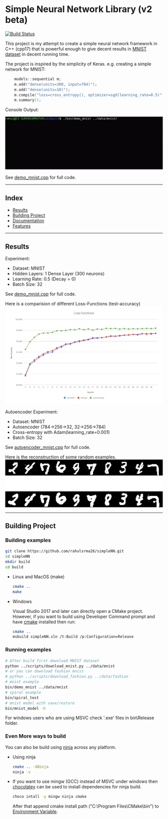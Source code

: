 Simple Neural Network Library (v2 beta)
========================================

[![Build Status](https://travis-ci.org/rahulsrma26/simpleAI.svg?branch=master)](https://travis-ci.org/rahulsrma26/simpleAI)


This project is my attempt to create a simple neural network
framework in C++ (cpp17) that is powerful enough to give decent
results in [MNIST dataset](http://yann.lecun.com/exdb/mnist/) in decent running time.

The project is inspired by the simplicity of Keras. e.g. creating a simple network for MNIST:

```cpp
    models::sequential m;
    m.add("dense(units=300, input=784)");
    m.add("dense(units=10)");
    m.compile("loss=cross_entropy(), optimizer=sgd(learning_rate=0.5)");
    m.summary();
```

Console Output:

![console_run](docs/plots/console_run.gif)

See [demo_mnist.cpp](examples/demo_mnist.cpp) for full code.

---
## Index

*	[Results](#results)
*   [Building Project](#building-project)
*	[Documentation](docs/index.md)
*	[Features](docs/index.md#functions)

---

[](#results)
## Results

Experiment:
* Dataset: MNIST
* Hidden Layers: 1 Dense Layer (300 neurons)
* Learning Rate: 0.5 (Decay = 0)
* Batch Size: 32

See [demo_mnist.cpp](examples/demo_mnist.cpp) for full code.

Here is a comparision of different Loss-Functions (test-accuracy)
![alt text](docs/plots/loss_functions.svg)

Autoencoder Experiment:
* Dataset: MNIST
* Autoencoder (784->256->32, 32->256->784)
* Cross-entropy with Adam(learning_rate=0.001)
* Batch Size: 32

See [autoencoder_mnist.cpp](examples/autoencoder_mnist.cpp) for full code.

Here is the reconstruction of some random examples.
![alt text](docs/plots/autoencoder.png)

---

[](#building-project)
## Building Project

### Building examples

```sh
git clone https://github.com/rahulsrma26/simpleNN.git
cd simpleNN
mkdir build
cd build
```

* Linux and MacOS (make)
    ```sh
    cmake ..
    make
    ```

* Windows

    Visual Studio 2017 and later can directly open a CMake project. However, if you want to build using Developer Command prompt and have [cmake](https://cmake.org/) installed then run:
    ```sh
    cmake ..
    msbuild simpleNN.sln /t:Build /p:Configuration=Release
    ```

### Running examples

```sh
# After build first download MNIST dataset
python ../scripts/download_mnist.py ../data/mnist
# or you can download fashion mnist
# python ../scripts/download_fashion.py ../data/fashion
# mnist example
bin/demo_mnist ../data/mnist
# spiral example
bin/spiral_test
# mnist model with save/restore
bin/mnist_model -h
```
For windows users who are using MSVC check '.exe' files in bin\Release folder.

### Even More ways to build

You can also be build using [ninja](https://ninja-build.org/) across any platform.

* Using ninja
    ```sh
    cmake .. -GNinja
    ninja -v
    ```

* If you want to use mingw (GCC) instead of MSVC under windows then [chocolatey](https://chocolatey.org/) can be used to install dependencies for ninja build.

    ```sh
    choco intall -y mingw ninja cmake
    ```
    After that append cmake install path ("C:\Program Files\CMake\bin") to [Environment Variable](https://helpdeskgeek.com/windows-10/add-windows-path-environment-variable/).

